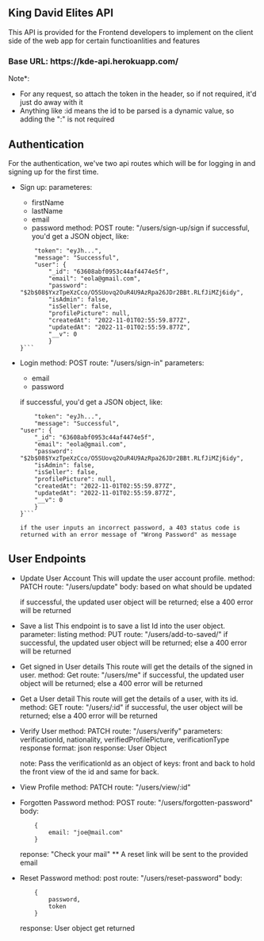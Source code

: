 ## King David Elites API

This API is provided for the Frontend developers to implement on the client side of the web app for certain functioanlities and features

<h3>Base URL: https://kde-api.herokuapp.com/</h3>

Note*: 
- For any request, so attach the token in the header, so if not required, it'd just do away with it
- Anything like :id means the id to be parsed is a dynamic value, so adding the ":" is not required


## Authentication
For the authentication, we've two api routes which will be for logging in and signing up for the first time.

- Sign up:
    parameteres:
    - firstName
    - lastName
    - email
    - password
    method: POST
    route: "/users/sign-up/sign
    if successful, you'd get a JSON object, like:
    ```{
        "token": "eyJh...",
        "message": "Successful",
        "user": {
            "_id": "63608abf0953c44af4474e5f",
            "email": "eola@gmail.com",
            "password": "$2b$08$YxzTpeXzCco/O5SUovq2OuR4U9AzRpa26JDr2BBt.RLfJiMZj6idy",
            "isAdmin": false,
            "isSeller": false,
            "profilePicture": null,
            "createdAt": "2022-11-01T02:55:59.877Z",
            "updatedAt": "2022-11-01T02:55:59.877Z",
            "__v": 0
            }
    }```

- Login
    method: POST
    route: "/users/sign-in" 
    parameters: 
    - email
    - password

    if successful, you'd get a JSON object, like:
    ```{
        "token": "eyJh...",
        "message": "Successful",
    "user": {
        "_id": "63608abf0953c44af4474e5f",
        "email": "eola@gmail.com",
        "password": "$2b$08$YxzTpeXzCco/O5SUovq2OuR4U9AzRpa26JDr2BBt.RLfJiMZj6idy",
        "isAdmin": false,
        "isSeller": false,
        "profilePicture": null,
        "createdAt": "2022-11-01T02:55:59.877Z",
        "updatedAt": "2022-11-01T02:55:59.877Z",
        "__v": 0
        }
    }```

    if the user inputs an incorrect password, a 403 status code is returned with an error message of "Wrong Password" as message

## User Endpoints

- Update User Account
    This will update the user account profile.
    method:  PATCH
    route: "/users/update"
    body: based on what should be updated

    if successful, the updated user object will be returned;
    else a 400 error will be returned

-  Save a list
    This endpoint is to save a list Id into the user object.
        parameter: listing
        method: PUT
        route: "/users/add-to-saved/"
        if successful, the updated user object will be returned;
        else a 400 error will be returned

- Get signed in User details
    This route will get the details of the signed in user.
    method: Get
    route: "/users/me"
    if successful, the updated user object will be returned;
    else a 400 error will be returned

- Get a User detail
    This route will get the details of a user, with its id.
    method: GET
    route: "/users/:id"
    if successful, the user object will be returned;
    else a 400 error will be returned

- Verify User
    method: PATCH
    route: "/users/verify"
    parameters: verificationId, nationality, verifiedProfilePicture, verificationType
    response format: json
    response: User Object

    note: Pass the verificationId as an object of keys: front and back to hold the front view of the id and same for back.

- View Profile
    method: PATCH
    route: "/users/view/:id"
    
- Forgotten Password
    method: POST
    route: "/users/forgotten-password"
    body:
    ```
        {
            email: "joe@mail.com"
        }
    ```
    reponse: "Check your mail"
    ** A reset link will be sent to the provided email

- Reset Password
    method: post
    route: "/users/reset-password"
    body:
    ```
        {
            password,
            token
        }
    ```
    response: User object get returned